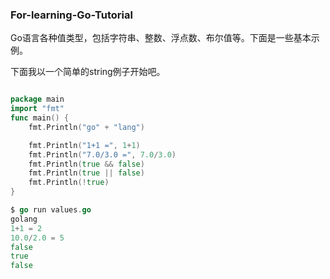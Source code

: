 ### For-learning-Go-Tutorial
Go语言各种值类型，包括字符串、整数、浮点数、布尔值等。下面是一些基本示例。

下面我以一个简单的string例子开始吧。
```go

package main
import "fmt"
func main() {
    fmt.Println("go" + "lang")

    fmt.Println("1+1 =", 1+1)
    fmt.Println("7.0/3.0 =", 7.0/3.0)
    fmt.Println(true && false)
    fmt.Println(true || false)
    fmt.Println(!true)
}
```

```go
$ go run values.go
golang
1+1 = 2
10.0/2.0 = 5
false
true
false
```


